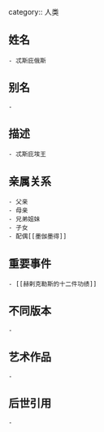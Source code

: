 category:: 人类
## 姓名
	- 忒斯庇俄斯
## 别名
	-
## 描述
	- 忒斯庇埃王
## 亲属关系
	- 父亲
	- 母亲
	- 兄弟姐妹
	- 子女
	- 配偶[[墨伽墨得]]
## 重要事件
	- [[赫剌克勒斯的十二件功绩]]
## 不同版本
	-
## 艺术作品
	-
## 后世引用
	-
